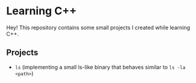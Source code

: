 # Learning C++

Hey! This repository contains some small projects I created while learning C++. 

## Projects

- `ls` (implementing a small ls-like binary that behaves similar to `ls -la <path>`)

